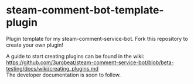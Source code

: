 # steam-comment-bot-template-plugin
Plugin template for my steam-comment-service-bot. Fork this repository to create your own plugin!

A guide to start creating plugins can be found in the wiki: https://github.com/3urobeat/steam-comment-service-bot/blob/beta-testing/docs/wiki/creating_plugins.md  
The developer documentation is soon to follow.
